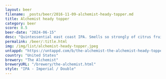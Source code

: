 ```yaml
---
layout: beer
filename: _posts/beer/2016-11-09-alchemist-heady-topper.md
title: Alchemist heady topper
category: beer
score: 8.5
beer-date: "2024-06-15"
desc: "Quintessential east coast IPA. Smells so strongly of citrus fruit. Classic NEIPA flavours. Somehow gets better as it warms. Great till the last drop"
permalink: /beer/:title.html
img: /img/list/alchemist-heady-topper.jpeg
untappd: "https://untappd.com/b/the-alchemist-the-alchemist-heady-topper/4691"
country: "United States"
brewery: "The Alchemist"
breweryURL: "/brewery/the-alchemist.html"
style: "IPA - Imperial / Double"
---
```


